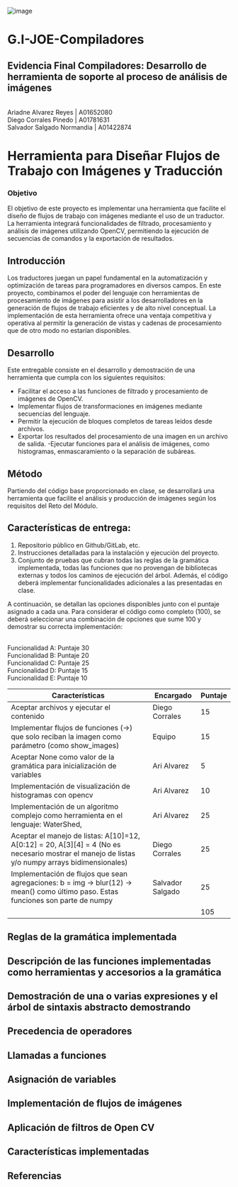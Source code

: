 ![image](https://github.com/ariigat0/G.I-JOE-Compiladores/assets/70560259/6f14f275-44a7-4397-994f-4df941601ba9)

# G.I-JOE-Compiladores
## Evidencia Final Compiladores: Desarrollo de herramienta de soporte al proceso de análisis de imágenes

<br> Ariadne Alvarez Reyes                      | A01652080
<br> Diego Corrales Pinedo                      | A01781631
<br> Salvador Salgado Normandia                 | A01422874

# Herramienta para Diseñar Flujos de Trabajo con Imágenes y Traducción
### Objetivo
El objetivo de este proyecto es implementar una herramienta que facilite el diseño de flujos de trabajo con imágenes mediante el uso de un traductor. La herramienta integrará funcionalidades de filtrado, procesamiento y análisis de imágenes utilizando OpenCV, permitiendo la ejecución de secuencias de comandos y la exportación de resultados.

## Introducción
Los traductores juegan un papel fundamental en la automatización y optimización de tareas para programadores en diversos campos. En este proyecto, combinamos el poder del lenguaje con herramientas de procesamiento de imágenes para asistir a los desarrolladores en la generación de flujos de trabajo eficientes y de alto nivel conceptual. La implementación de esta herramienta ofrece una ventaja competitiva y operativa al permitir la generación de vistas y cadenas de procesamiento que de otro modo no estarían disponibles.

## Desarrollo
Este entregable consiste en el desarrollo y demostración de una herramienta que cumpla con los siguientes requisitos:

- Facilitar el acceso a las funciones de filtrado y procesamiento de imágenes de OpenCV.
- Implementar flujos de transformaciones en imágenes mediante secuencias del lenguaje.
- Permitir la ejecución de bloques completos de tareas leídos desde archivos.
- Exportar los resultados del procesamiento de una imagen en un archivo de salida.
-Ejecutar funciones para el análisis de imágenes, como histogramas, enmascaramiento o la separación de subáreas.

## Método
Partiendo del código base proporcionado en clase, se desarrollará una herramienta que facilite el análisis y producción de imágenes según los requisitos del Reto del Módulo.

## Características de entrega:

1. Repositorio público en Github/GitLab, etc.
2. Instrucciones detalladas para la instalación y ejecución del proyecto.
3. Conjunto de pruebas que cubran todas las reglas de la gramática implementada, todas las funciones que no provengan de bibliotecas externas y todos los caminos de ejecución del árbol. Además, el código deberá implementar funcionalidades adicionales a las presentadas en clase.

A continuación, se detallan las opciones disponibles junto con el puntaje asignado a cada una. Para considerar el código como completo (100), se deberá seleccionar una combinación de opciones que sume 100 y demostrar su correcta implementación:

<br> Funcionalidad A: Puntaje 30
<br> Funcionalidad B: Puntaje 20
<br> Funcionalidad C: Puntaje 25
<br> Funcionalidad D: Puntaje 15
<br> Funcionalidad E: Puntaje 10

| Características | Encargado    | Puntaje     |
|----------------|--------------|-------------|
| Aceptar archivos y ejecutar el contenido    | 	Diego Corrales  |  15  |
| Implementar flujos de funciones (->) que solo reciban la imagen como parámetro (como show_images)   | Equipo  |  15  |
| Aceptar None como valor de la gramática para inicialización de variables   |  Ari  Alvarez |  5  |
| Implementación de visualización de histogramas con opencv   | Ari  Alvarez |  10  |
| Implementación de un algoritmo complejo como herramienta en el lenguaje: WaterShed,  | Ari  Alvarez |  25 |
| Aceptar el manejo de listas: A[10]=12, A[0:12] = 20, A[3][4] = 4 (No es necesario mostrar el manejo de listas y/o numpy arrays bidimensionales)   | Diego Corrales    |  25   |
| Implementación de flujos que sean agregaciones: b = img -> blur(12) -> mean() como último paso. Estas funciones son parte de numpy    | Salvador Salgado  |  25         |
|     |    |  105        |

## Reglas de la gramática implementada

## Descripción de las funciones implementadas como herramientas y accesorios a la gramática

## Demostración de una o varias expresiones y el árbol de sintaxis abstracto demostrando

## Precedencia de operadores

## Llamadas a funciones

## Asignación de variables

## Implementación de flujos de imágenes

## Aplicación de filtros de Open CV

## Características implementadas

## Referencias
 

